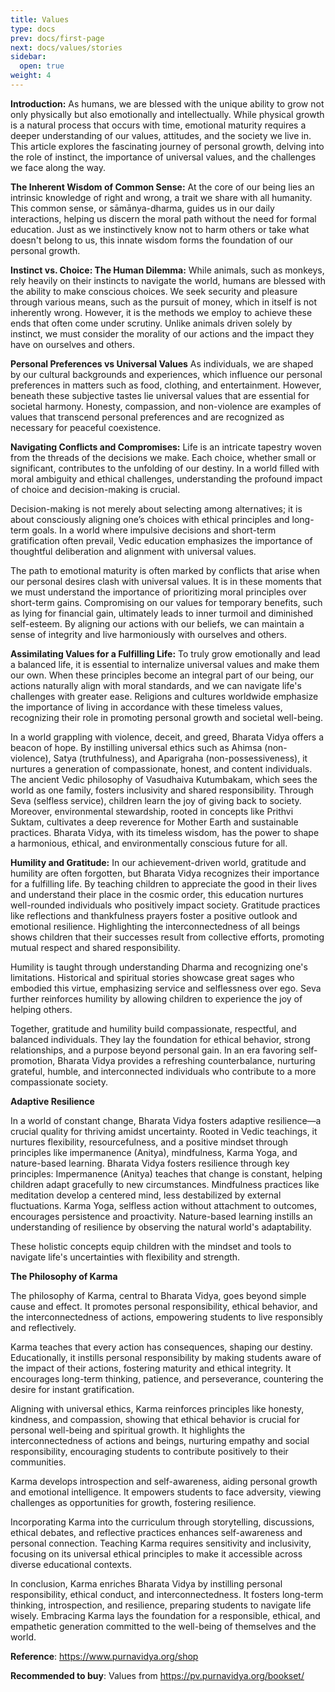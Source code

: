 ```yaml
---
title: Values
type: docs
prev: docs/first-page
next: docs/values/stories
sidebar:
  open: true
weight: 4
---
```



**Introduction:**
As humans, we are blessed with the unique ability to grow not only physically but also emotionally and intellectually. While physical growth is a natural process that occurs with time, emotional maturity requires a deeper understanding of our values, attitudes, and the society we live in. This article explores the fascinating journey of personal growth, delving into the role of instinct, the importance of universal values, and the challenges we face along the way.

**The Inherent Wisdom of Common Sense:**
At the core of our being lies an intrinsic knowledge of right and wrong, a trait we share with all humanity. This common sense, or sāmānya-dharma, guides us in our daily interactions, helping us discern the moral path without the need for formal education. Just as we instinctively know not to harm others or take what doesn't belong to us, this innate wisdom forms the foundation of our personal growth.

**Instinct vs. Choice: The Human Dilemma:**
While animals, such as monkeys, rely heavily on their instincts to navigate the world, humans are blessed with the ability to make conscious choices. We seek security and pleasure through various means, such as the pursuit of money, which in itself is not inherently wrong. However, it is the methods we employ to achieve these ends that often come under scrutiny. Unlike animals driven solely by instinct, we must consider the morality of our actions and the impact they have on ourselves and others.

**Personal Preferences vs Universal Values**
As individuals, we are shaped by our cultural backgrounds and experiences, which influence our personal preferences in matters such as food, clothing, and entertainment. However, beneath these subjective tastes lie universal values that are essential for societal harmony. Honesty, compassion, and non-violence are examples of values that transcend personal preferences and are recognized as necessary for peaceful coexistence.

**Navigating Conflicts and Compromises:**
Life is an intricate tapestry woven from the threads of the decisions we make. Each choice, whether small or significant, contributes to the unfolding of our destiny. In a world filled with moral ambiguity and ethical challenges, understanding the profound impact of choice and decision-making is crucial.

Decision-making is not merely about selecting among alternatives; it is about consciously aligning one’s choices with ethical principles and long-term goals. In a world where impulsive decisions and short-term gratification often prevail, Vedic education emphasizes the importance of thoughtful deliberation and alignment with universal values.

The path to emotional maturity is often marked by conflicts that arise when our personal desires clash with universal values. It is in these moments that we must understand the importance of prioritizing moral principles over short-term gains. Compromising on our values for temporary benefits, such as lying for financial gain, ultimately leads to inner turmoil and diminished self-esteem. By aligning our actions with our beliefs, we can maintain a sense of integrity and live harmoniously with ourselves and others.


**Assimilating Values for a Fulfilling Life:**
To truly grow emotionally and lead a balanced life, it is essential to internalize universal values and make them our own. When these principles become an integral part of our being, our actions naturally align with moral standards, and we can navigate life's challenges with greater ease. Religions and cultures worldwide emphasize the importance of living in accordance with these timeless values, recognizing their role in promoting personal growth and societal well-being.

In a world grappling with violence, deceit, and greed, Bharata Vidya offers a beacon of hope. By instilling universal ethics such as Ahimsa (non-violence), Satya (truthfulness), and Aparigraha (non-possessiveness), it nurtures a generation of compassionate, honest, and content individuals. The ancient Vedic philosophy of Vasudhaiva Kutumbakam, which sees the world as one family, fosters inclusivity and shared responsibility. Through Seva (selfless service), children learn the joy of giving back to society. Moreover, environmental stewardship, rooted in concepts like Prithvi Suktam, cultivates a deep reverence for Mother Earth and sustainable practices. Bharata Vidya, with its timeless wisdom, has the power to shape a harmonious, ethical, and environmentally conscious future for all.

**Humility and Gratitude:**
In our achievement-driven world, gratitude and humility are often forgotten, but Bharata Vidya recognizes their importance for a fulfilling life. By teaching children to appreciate the good in their lives and understand their place in the cosmic order, this education nurtures well-rounded individuals who positively impact society.
Gratitude practices like reflections and thankfulness prayers foster a positive outlook and emotional resilience. Highlighting the interconnectedness of all beings shows children that their successes result from collective efforts, promoting mutual respect and shared responsibility.

Humility is taught through understanding Dharma and recognizing one's limitations. Historical and spiritual stories showcase great sages who embodied this virtue, emphasizing service and selflessness over ego. Seva further reinforces humility by allowing children to experience the joy of helping others.

Together, gratitude and humility build compassionate, respectful, and balanced individuals. They lay the foundation for ethical behavior, strong relationships, and a purpose beyond personal gain. In an era favoring self-promotion, Bharata Vidya provides a refreshing counterbalance, nurturing grateful, humble, and interconnected individuals who contribute to a more compassionate society.

**Adaptive Resilience**

In a world of constant change, Bharata Vidya fosters adaptive resilience—a crucial quality for thriving amidst uncertainty. Rooted in Vedic teachings, it nurtures flexibility, resourcefulness, and a positive mindset through principles like impermanence (Anitya), mindfulness, Karma Yoga, and nature-based learning. Bharata Vidya fosters resilience through key principles:
Impermanence (Anitya) teaches that change is constant, helping children adapt gracefully to new circumstances.
Mindfulness practices like meditation develop a centered mind, less destabilized by external fluctuations.
Karma Yoga, selfless action without attachment to outcomes, encourages persistence and proactivity.
Nature-based learning instills an understanding of resilience by observing the natural world's adaptability.

These holistic concepts equip children with the mindset and tools to navigate life's uncertainties with flexibility and strength.


**The Philosophy of Karma**

The philosophy of Karma, central to Bharata Vidya, goes beyond simple cause and effect. It promotes personal responsibility, ethical behavior, and the interconnectedness of actions, empowering students to live responsibly and reflectively.

Karma teaches that every action has consequences, shaping our destiny. Educationally, it instills personal responsibility by making students aware of the impact of their actions, fostering maturity and ethical integrity. It encourages long-term thinking, patience, and perseverance, countering the desire for instant gratification.

Aligning with universal ethics, Karma reinforces principles like honesty, kindness, and compassion, showing that ethical behavior is crucial for personal well-being and spiritual growth. It highlights the interconnectedness of actions and beings, nurturing empathy and social responsibility, encouraging students to contribute positively to their communities.

Karma develops introspection and self-awareness, aiding personal growth and emotional intelligence. It empowers students to face adversity, viewing challenges as opportunities for growth, fostering resilience.

Incorporating Karma into the curriculum through storytelling, discussions, ethical debates, and reflective practices enhances self-awareness and personal connection. Teaching Karma requires sensitivity and inclusivity, focusing on its universal ethical principles to make it accessible across diverse educational contexts.

In conclusion, Karma enriches Bharata Vidya by instilling personal responsibility, ethical conduct, and interconnectedness. It fosters long-term thinking, introspection, and resilience, preparing students to navigate life wisely. Embracing Karma lays the foundation for a responsible, ethical, and empathetic generation committed to the well-being of themselves and the world.


**Reference**: https://www.purnavidya.org/shop

**Recommended to buy**: Values from https://pv.purnavidya.org/bookset/